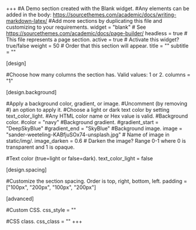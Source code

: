 +++
#A Demo section created with the Blank widget.
#Any elements can be added in the body: https://sourcethemes.com/academic/docs/writing-markdown-latex/
#Add more sections by duplicating this file and customizing to your requirements.
widget = "blank" # See https://sourcethemes.com/academic/docs/page-builder/ 
headless = true # This file represents a page section. 
active = true # Activate this widget? true/false 
weight = 50 # Order that this section will appear.
title = "" 
subtitle = ""

[design]

#Choose how many columns the section has. Valid values: 1 or 2.
columns = "1"

[design.background]

#Apply a background color, gradient, or image.
#Uncomment (by removing #) an option to apply it.
#Choose a light or dark text color by setting text_color_light.
#Any HTML color name or Hex value is valid.
#Background color.
#color = "navy"
#Background gradient.
#gradient_start = "DeepSkyBlue"
#gradient_end = "SkyBlue"
#Background image.
image = "sander-weeteling-KABfjuSOx74-unsplash.jpg" # Name of image in static/img/. image_darken = 0.6 # Darken the image? Range 0-1 where 0 is transparent and 1 is opaque.

#Text color (true=light or false=dark).
text_color_light = false

[design.spacing]

#Customize the section spacing. Order is top, right, bottom, left.
padding = ["100px", "200px", "100px", "200px"]

[advanced]

#Custom CSS.
css_style = ""

#CSS class.
css_class = "" 
+++
